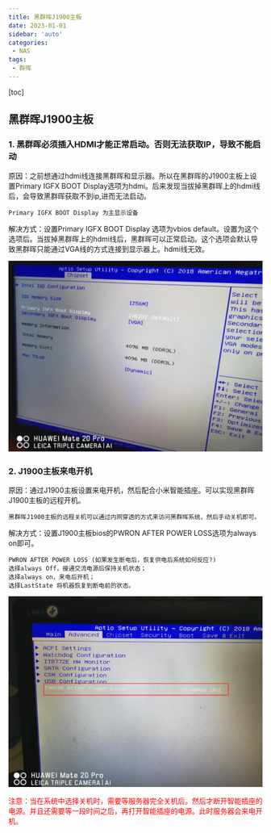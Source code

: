 ```yaml
---
title: 黑群晖J1900主板
date: 2023-01-01
sidebar: 'auto'
categories: 
 - NAS
tags:
 - 群晖
---
```


[toc]

## 黑群晖J1900主板

### 1. 黑群晖必须插入HDMI才能正常启动。否则无法获取IP，导致不能启动

原因：之前想通过hdmi线连接黑群晖和显示器。所以在黑群晖的J1900主板上设置Primary IGFX BOOT Display选项为hdmi。后来发现当拔掉黑群晖上的hdmi线后，会导致黑群晖获取不到ip,进而无法启动。

```
Primary IGFX BOOT Display 为主显示设备
```

解决方式：设置Primary IGFX BOOT Display 选项为vbios default。设置为这个选项后。当拔掉黑群晖上的hdmi线后，黑群晖可以正常启动。这个选项会默认导致黑群晖只能通过VGA线的方式连接到显示器上。hdmi线无效。

![20230101222923.jpg](../blog_img/20230101222923.jpg)


### 2. J1900主板来电开机

原因：通过J1900主板设置来电开机，然后配合小米智能插座。可以实现黑群晖J1900主板的远程开机。

```
黑群晖J1900主板的远程关机可以通过内网穿透的方式来访问黑群晖系统，然后手动关机即可。
```

解决方式：设置J1900主板bios的PWRON AFTER POWER LOSS选项为always on即可。


```
PWRON AFTER POWER LOSS (如果发生断电后，恢复供电后系统如何反应?)
选择always Off，接通交流电源后保持关机状态；
选择always on，来电后开机；
选择LastState 将机器恢复到断电前的状态。

```

![20230101223413.png](../blog_img/20230101223413.png)

<span style="color: red;">注意：当在系统中选择关机时，需要等服务器完全关机后。然后才断开智能插座的电源。并且还需要等一段时间之后，再打开智能插座的电源。此时服务器会来电开机。</span>